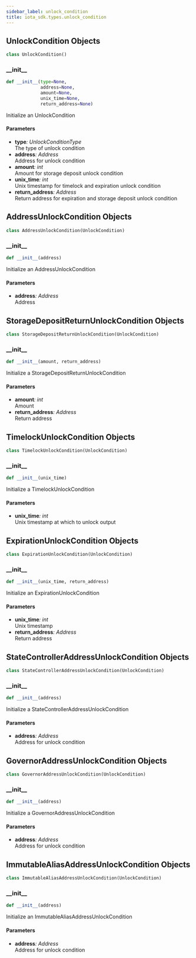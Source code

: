 ```yaml
---
sidebar_label: unlock_condition
title: iota_sdk.types.unlock_condition
---
```


## UnlockCondition Objects

```python
class UnlockCondition()
```

### \_\_init\_\_

```python
def __init__(type=None,
             address=None,
             amount=None,
             unix_time=None,
             return_address=None)
```

Initialize an UnlockCondition

#### Parameters

* __type__*: UnlockConditionType*  
    The type of unlock condition
* __address__*: Address*  
    Address for unlock condition
* __amount__*: int*  
    Amount for storage deposit unlock condition
* __unix_time__*: int*  
    Unix timestamp for timelock and expiration unlock condition
* __return_address__*: Address*  
    Return address for expiration and storage deposit unlock condition

## AddressUnlockCondition Objects

```python
class AddressUnlockCondition(UnlockCondition)
```

### \_\_init\_\_

```python
def __init__(address)
```

Initialize an AddressUnlockCondition

#### Parameters

* __address__*: Address*  
    Address

## StorageDepositReturnUnlockCondition Objects

```python
class StorageDepositReturnUnlockCondition(UnlockCondition)
```

### \_\_init\_\_

```python
def __init__(amount, return_address)
```

Initialize a StorageDepositReturnUnlockCondition

#### Parameters

* __amount__*: int*  
    Amount
* __return_address__*: Address*  
    Return address

## TimelockUnlockCondition Objects

```python
class TimelockUnlockCondition(UnlockCondition)
```

### \_\_init\_\_

```python
def __init__(unix_time)
```

Initialize a TimelockUnlockCondition

#### Parameters

* __unix_time__*: int*  
    Unix timestamp at which to unlock output

## ExpirationUnlockCondition Objects

```python
class ExpirationUnlockCondition(UnlockCondition)
```

### \_\_init\_\_

```python
def __init__(unix_time, return_address)
```

Initialize an ExpirationUnlockCondition

#### Parameters

* __unix_time__*: int*  
    Unix timestamp
* __return_address__*: Address*  
    Return address

## StateControllerAddressUnlockCondition Objects

```python
class StateControllerAddressUnlockCondition(UnlockCondition)
```

### \_\_init\_\_

```python
def __init__(address)
```

Initialize a StateControllerAddressUnlockCondition

#### Parameters

* __address__*: Address*  
    Address for unlock condition

## GovernorAddressUnlockCondition Objects

```python
class GovernorAddressUnlockCondition(UnlockCondition)
```

### \_\_init\_\_

```python
def __init__(address)
```

Initialize a GovernorAddressUnlockCondition

#### Parameters

* __address__*: Address*  
    Address for unlock condition

## ImmutableAliasAddressUnlockCondition Objects

```python
class ImmutableAliasAddressUnlockCondition(UnlockCondition)
```

### \_\_init\_\_

```python
def __init__(address)
```

Initialize an ImmutableAliasAddressUnlockCondition

#### Parameters

* __address__*: Address*  
    Address for unlock condition

